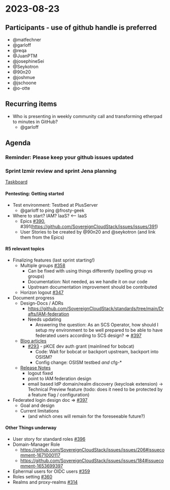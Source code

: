 # 2023-08-23

## Participants - use of github handle is preferred 
- @matfechner
- @garloff
- @reqa
- @JuanPTM
- @josephineSei
- @Seykotron
- @90n20
- @joshmue
- @jschoone
- @o-otte

## Recurring items
* Who is presenting in weekly community call and transforming etherpad to minutes in GitHub?
    * @garloff

## Agenda

### Reminder: Please keep your github issues updated

### Sprint Izmir review and sprint Jena planning
[Taskboard](https://github.com/orgs/SovereignCloudStack/projects/6/views/27)
#### Pentesting: Getting started
* Test environment: Testbed at PlusServer
    * @garloff to ping @frosty-geek
* Where to start? IAM? IaaS? <-- IaaS
    * Epics [#390](https://github.com/SovereignCloudStack/issues/issues/390), #391(https://github.com/SovereignCloudStack/issues/issues/391)
    * User Stories to be created by @90n20 and @seykotron (and link them from the Epics)

#### R5 relevant topics
* Finalizing features (last sprint starting!)
    * Multiple groups [#358](https://github.com/SovereignCloudStack/issues/issues/358)
        * Can be fixed with using things differently (spelling group vs group*s*)
        * Documentation: Not needed, as we handle it on our code
        * Upstream documentation improvement should be contributed
    * Horizon logout [#347](https://github.com/SovereignCloudStack/issues/issues/347)
* Document progress
    * Design-Docs / ADRs
        * https://github.com/SovereignCloudStack/standards/tree/main/Drafts/IAM-federation
         * Needs updating
             * Answering the question: As an SCS Operator, how should I setup my environment to be well prepared to be able to have federated users according to SCS design? => [#397](https://github.com/SovereignCloudStack/issues/issues/397)
    * [Blog articles](https://github.com/orgs/SovereignCloudStack/projects/8/views/)
        * [#293](https://github.com/SovereignCloudStack/issues/issues/293) - pKCE dev auth grant (mainlined for bobcat)
            * Code: Wait for bobcat or backport upstream, backport into OSISM?
            * Config change: OSISM testbed *and* cfg-*
    * [Release Notes](https://github.com/SovereignCloudStack/release-notes/pull/9)
        * logout fixed
        * point to IAM federation design
        * email based IdP domain/realm discovery (keycloak extension) -> Technical Preview feature (todo: does it need to be protected by a feature flag / configuration)
* Federated login design doc => [#397](https://github.com/SovereignCloudStack/issues/issues/397)
    * Goal and design
    * Current limitations
        * (and which ones will remain for the foreseeable future?)

#### Other Things underway
* User story for standard roles [#396](https://github.com/SovereignCloudStack/issues/issues/396)
* Domain-Manager Role
    * https://github.com/SovereignCloudStack/issues/issues/206#issuecomment-1671000117
    * https://github.com/SovereignCloudStack/issues/issues/184#issuecomment-1653699397
* Ephermal users for OIDC users [#359](https://github.com/SovereignCloudStack/issues/issues/359)
* Roles setting [#360](https://github.com/SovereignCloudStack/issues/issues/360)
* Realms and proxy-realms [#314](https://github.com/SovereignCloudStack/issues/issues/314)


